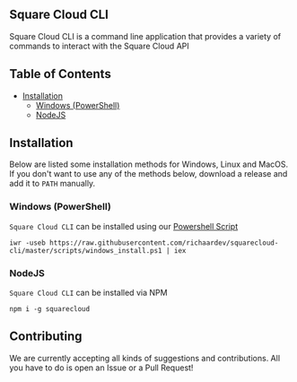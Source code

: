 ## Square Cloud CLI
Square Cloud CLI is a command line application that provides a variety of commands to interact with the Square Cloud API

## Table of Contents
- [Installation](#installation)
  - [Windows (PowerShell)](#windows-powershell)
  - [NodeJS](#nodejs)

## Installation
Below are listed some installation methods for Windows, Linux and MacOS. 
If you don't want to use any of the methods below, download a release and add it to `PATH` manually.

### Windows (PowerShell)
`Square Cloud CLI` can be installed using our [Powershell Script](https://github.com/richaardev/squarecloud-cli/master/scripts/windows_install.ps1)
```shell
iwr -useb https://raw.githubusercontent.com/richaardev/squarecloud-cli/master/scripts/windows_install.ps1 | iex
```

### NodeJS
`Square Cloud CLI` can be installed via NPM
```shell
npm i -g squarecloud
```

## Contributing
We are currently accepting all kinds of suggestions and contributions. All you have to do is open an Issue or a Pull Request!
